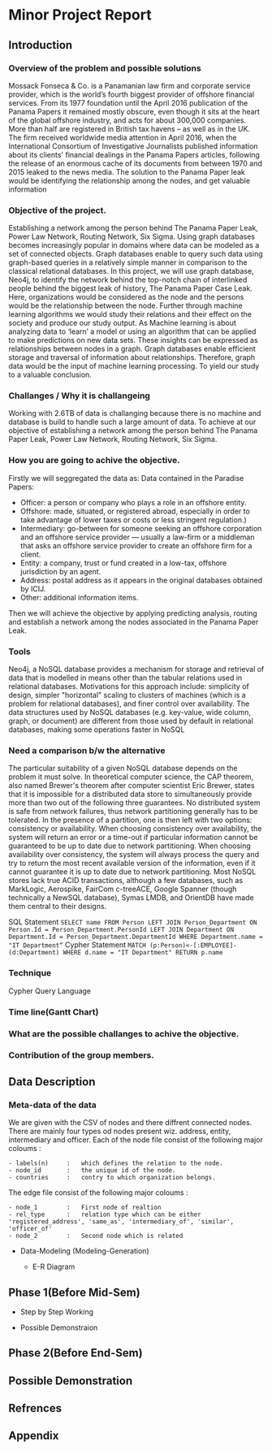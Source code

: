 # Minor Project Report

## Introduction

### Overview of the problem and possible solutions

Mossack Fonseca & Co. is a Panamanian law firm and corporate service provider, which is the world’s fourth biggest provider of offshore financial services. From its 1977 foundation until the April 2016 publication of the Panama Papers it remained mostly obscure, even though it sits at the heart of the global offshore industry, and acts for about 300,000 companies. More than half are registered in British tax havens – as well as in the UK. The firm received worldwide media attention in April 2016, when the International Consortium of Investigative Journalists published information about its clients' financial dealings in the Panama Papers articles, following the release of an enormous cache of its documents from between 1970 and 2015 leaked to the news media.
The solution to the Panama Paper leak would be identifying the relationship among the nodes, and get valuable information 

### Objective of the project.
Establishing a network among the person behind The Panama Paper Leak, Power Law Network, Routing Network, Six Sigma.
Using graph databases becomes increasingly popular in domains where data can be modeled as a set of connected objects. Graph databases enable to query such data using graph-based queries in a relatively simple manner in comparison to the classical relational databases. In this project, we will use graph database, Neo4j, to identify the network behind the top-notch chain of interlinked people behind the biggest leak of history, The Panama Paper Case Leak.
Here, organizations would be considered as the node and the persons would be the relationship between the node. Further through machine learning algorithms we would study their relations and their effect on the society and produce our study output. As Machine learning is about analyzing data to ‘learn’ a model or using an algorithm that can be applied to make predictions on new data sets.  These insights can be expressed as relationships between nodes in a graph. Graph databases enable efficient storage and traversal of information about relationships. Therefore, graph data would be the input of machine learning processing. To yield our study to a valuable conclusion.

### Challanges / Why it is challangeing

Working with 2.6TB of data is challanging because there is no machine and
database is build to handle such a large amount of data.
To achieve at our objective of establishing a network among the person behind The Panama Paper Leak, Power Law Network, Routing Network, Six Sigma.

### How you are going to achive the objective.

Firstly we will seggregated the data as:
Data contained in the Paradise Papers:

- Officer: a person or company who plays a role in an offshore entity.
- Offshore: made, situated, or registered abroad, especially in order to take advantage of lower taxes or costs or less stringent regulation.)
- Intermediary: go-between for someone seeking an offshore corporation and an offshore service provider — usually a law-firm or a middleman that asks an offshore service provider to create an offshore firm for a client.
- Entity: a company, trust or fund created in a low-tax, offshore jurisdiction by an agent.
- Address: postal address as it appears in the original databases obtained by ICIJ.
- Other: additional information items.

Then we will achieve the objective by applying predicting analysis, routing and establish a network among the nodes associated in the Panama Paper Leak.

### Tools
Neo4j, a NoSQL database provides a mechanism for storage and retrieval of data that is modelled in means other than the tabular relations used in relational databases. Motivations for this approach include: simplicity of design, simpler "horizontal" scaling to clusters of machines (which is a problem for relational databases), and finer control over availability. The data structures used by NoSQL databases (e.g. key-value, wide column, graph, or document) are different from those used by default in relational databases, making some operations faster in NoSQL	
	
### Need a comparison b/w the alternative 
The particular suitability of a given NoSQL database depends on the problem it must solve.     In theoretical computer science, the CAP theorem, also named Brewer's theorem after computer scientist Eric Brewer, states that it is impossible for a distributed data store to simultaneously provide more than two out of the following three guarantees.  No distributed system is safe from network failures, thus network partitioning generally has to be tolerated. In the presence of a partition, one is then left with two options: consistency or availability. When choosing consistency over availability, the system will return an error or a time-out if particular information cannot be guaranteed to be up to date due to network partitioning. When choosing availability over consistency, the system will always process the query and try to return the most recent available version of the information, even if it cannot guarantee it is up to date due to network partitioning.
Most NoSQL stores lack true ACID transactions, although a few databases, such as MarkLogic, Aerospike, FairCom c-treeACE, Google Spanner (though technically a NewSQL database), Symas LMDB, and OrientDB have made them central to their designs.

SQL Statement
```SELECT name FROM Person LEFT JOIN Person_Department ON Person.Id = Person_Department.PersonId LEFT JOIN Department ON Department.Id = Person_Department.DepartmentId WHERE Department.name = "IT Department“```
Cypher Statement
```MATCH (p:Person)<-[:EMPLOYEE]-(d:Department) WHERE d.name = "IT Department" RETURN p.name```
### Technique
Cypher Query Language

### Time line(Gantt Chart)

### What are the possible challanges to achive the objective.

### Contribution of the group members.

## Data Description

### Meta-data of the data
We are given with the CSV of nodes and there diffrent connected nodes. There are mainly four types od nodes present wiz. address, entity, intermediary and officer.
Each of the node file consist of the following major coloums :

	- labels(n) 	: 	which defines the relation to the node.
	- node_id		: 	the unique id of the node.
	- countries		: 	contry to which organization belongs.
The edge file consist of the following major coloums :

	- node_1		:	First node of realtion
	- rel_type		: 	relation type which can be either 'registered_address', 'same_as', 'intermediary_of', 'similar', 'officer_of'
	- node_2		:	Second node which is related
- Data-Modeling (Modeling-Generation)

	- E-R Diagram

## Phase 1(Before Mid-Sem)

- Step by Step Working

- Possible Demonstraion

## Phase 2(Before End-Sem)
## Possible Demonstration
## Refrences
## Appendix
